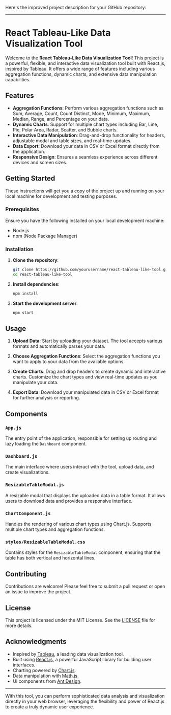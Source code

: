 Here's the improved project description for your GitHub repository:

---

# React Tableau-Like Data Visualization Tool

Welcome to the **React Tableau-Like Data Visualization Tool**! This project is a powerful, flexible, and interactive data visualization tool built with React.js, inspired by Tableau. It offers a wide range of features including various aggregation functions, dynamic charts, and extensive data manipulation capabilities.

## Features

- **Aggregation Functions**: Perform various aggregation functions such as Sum, Average, Count, Count Distinct, Mode, Minimum, Maximum, Median, Range, and Percentage on your data.
- **Dynamic Charts**: Support for multiple chart types including Bar, Line, Pie, Polar Area, Radar, Scatter, and Bubble charts.
- **Interactive Data Manipulation**: Drag-and-drop functionality for headers, adjustable modal and table sizes, and real-time updates.
- **Data Export**: Download your data in CSV or Excel format directly from the application.
- **Responsive Design**: Ensures a seamless experience across different devices and screen sizes.

## Getting Started

These instructions will get you a copy of the project up and running on your local machine for development and testing purposes.

### Prerequisites

Ensure you have the following installed on your local development machine:

- Node.js
- npm (Node Package Manager)

### Installation

1. **Clone the repository**:
    ```sh
    git clone https://github.com/yourusername/react-tableau-like-tool.git
    cd react-tableau-like-tool
    ```

2. **Install dependencies**:
    ```sh
    npm install
    ```

3. **Start the development server**:
    ```sh
    npm start
    ```

## Usage

1. **Upload Data**: Start by uploading your dataset. The tool accepts various formats and automatically parses your data.

2. **Choose Aggregation Functions**: Select the aggregation functions you want to apply to your data from the available options.

3. **Create Charts**: Drag and drop headers to create dynamic and interactive charts. Customize the chart types and view real-time updates as you manipulate your data.

4. **Export Data**: Download your manipulated data in CSV or Excel format for further analysis or reporting.

## Components

### `App.js`
The entry point of the application, responsible for setting up routing and lazy loading the `Dashboard` component.

### `Dashboard.js`
The main interface where users interact with the tool, upload data, and create visualizations.

### `ResizableTableModal.js`
A resizable modal that displays the uploaded data in a table format. It allows users to download data and provides a responsive interface.

### `ChartComponent.js`
Handles the rendering of various chart types using Chart.js. Supports multiple chart types and aggregation functions.

### `styles/ResizableTableModal.css`
Contains styles for the `ResizableTableModal` component, ensuring that the table has both vertical and horizontal lines.

## Contributing

Contributions are welcome! Please feel free to submit a pull request or open an issue to improve the project.

## License

This project is licensed under the MIT License. See the [LICENSE](LICENSE) file for more details.

## Acknowledgments

- Inspired by [Tableau](https://www.tableau.com/), a leading data visualization tool.
- Built using [React.js](https://reactjs.org/), a powerful JavaScript library for building user interfaces.
- Charting powered by [Chart.js](https://www.chartjs.org/).
- Data manipulation with [Math.js](https://mathjs.org/).
- UI components from [Ant Design](https://ant.design/).

---

With this tool, you can perform sophisticated data analysis and visualization directly in your web browser, leveraging the flexibility and power of React.js to create a truly dynamic user experience.
